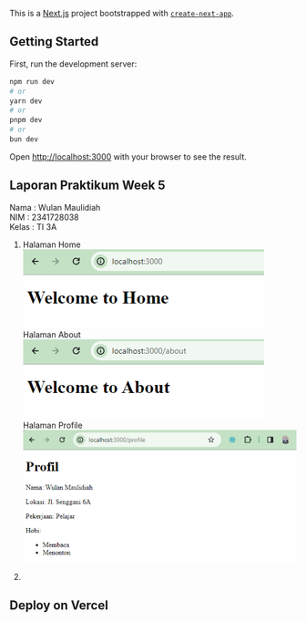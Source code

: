 This is a [Next.js](https://nextjs.org/) project bootstrapped with [`create-next-app`](https://github.com/vercel/next.js/tree/canary/packages/create-next-app).

## Getting Started

First, run the development server:

```bash
npm run dev
# or
yarn dev
# or
pnpm dev
# or
bun dev
```

Open [http://localhost:3000](http://localhost:3000) with your browser to see the result.

## Laporan Praktikum Week 5
Nama : Wulan Maulidiah <br>
NIM : 2341728038 <br>
Kelas : TI 3A

1. Halaman Home
    ![Screenshoot](assets-report/W05-1a.png)
    Halaman About
    ![Screenshoot](assets-report/W05-1b.png)
    Halaman Profile
    ![Screenshoot](assets-report/W05-1.png)
    
2. 
## Deploy on Vercel

